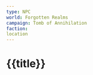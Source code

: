 ```yaml
---
type: NPC
world: Forgotten Realms
campaign: Tomb of Annihilation
faction: 
location
---
```


# {{title}}